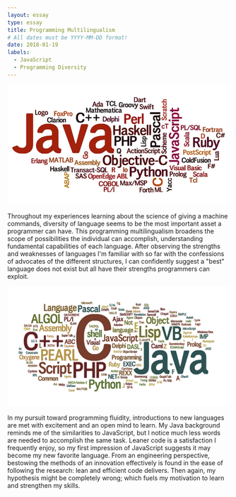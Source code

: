 ```yaml
---
layout: essay
type: essay
title: Programming Multilingualism 
# All dates must be YYYY-MM-DD format!
date: 2018-01-19
labels:
  - JavaScript
  - Programming Diversity
---
```


<img class="ui large circular floated image" src="../images/progcloud.jpg">

Throughout my experiences learning about the science of giving a machine commands, diversity of language seems to be the most important asset a programmer can have. This programming multilingualism broadens the scope of possibilities the individual can accomplish, understanding fundamental capabilities of each language. After observing the strengths and weaknesses of languages I'm familiar with so far with the confessions of advocates of the different structures, I can confidently suggest a "best" language does not exist but all have their strengths programmers can exploit. 

<img class="ui medium right circular floated image" src="../images/progcloud2.png">

In my pursuit toward programming fluidity, introductions to new languages are met with excitement and an open mind to learn. My Java background reminds me of the similarities to JavaScript, but I notice much less words are needed to accomplish the same task. Leaner code is a satisfaction I frequently enjoy, so my first impression of JavaScript suggests it may become my new favorite language. From an engineering perspective, bestowing the methods of an innovation effectively is found in the ease of following the research: lean and efficient code delivers. Then again, my hypothesis might be completely wrong; which fuels my motivation to learn and strengthen my skills. 
